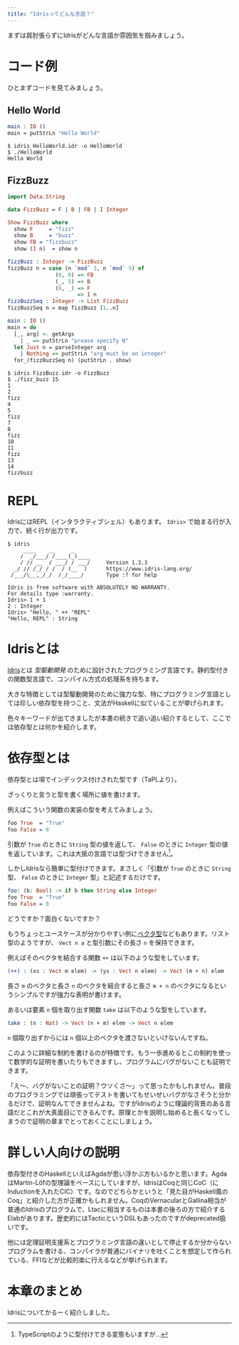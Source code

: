 ```yaml
---
title: "Idrisってどんな言語？"
---
```


まずは肩肘張らずにIdrisがどんな言語か雰囲気を掴みましょう。

# コード例

ひとまずコードを見てみましょう。


## Hello World

``` idris:HelloWorld.idr
main : IO ()
main = putStrLn "Hello World"
```

``` shell-session:ターミナル
$ idris HelloWorld.idr -o HelloWorld
$ ./HelloWorld
Hello World
```


## FizzBuzz

``` idris:FizzBuzz.idr
import Data.String

data FizzBuzz = F | B | FB | I Integer

Show FizzBuzz where
  show F     = "fizz"
  show B     = "buzz"
  show FB = "fizzbuzz"
  show (I n)  = show n

fizzBuzz : Integer -> FizzBuzz
fizzBuzz n = case (n `mod` 3, n `mod` 5) of
               (0, 0) => FB
               (_, 5) => B
               (0, _) => F
               _      => I n
fizzBuzzSeq : Integer -> List FizzBuzz
fizzBuzzSeq n = map fizzBuzz [1..n]

main : IO ()
main = do
  [_, arg] <- getArgs
    | _ => putStrLn "prease specify N"
  let Just n = parseInteger arg
    | Nothing => putStrLn "arg must be an integer"
  for_(fizzBuzzSeq n) (putStrLn . show)
```


``` shell-session:ターミナル
$ idris FizzBuzz.idr -o FizzBuzz
$ ./fizz_buzz 15
1
2
fizz
4
5
fizz
7
8
fizz
10
11
fizz
13
14
fizzbuzz
```

# REPL

IdrisにはREPL（インタラクティブシェル）もあります。 `Idris>` で始まる行が入力で、続く行が出力です。

``` shell-session
$ idris
     ____    __     _
    /  _/___/ /____(_)____
    / // __  / ___/ / ___/     Version 1.3.3
  _/ // /_/ / /  / (__  )      https://www.idris-lang.org/
 /___/\__,_/_/  /_/____/       Type :? for help

Idris is free software with ABSOLUTELY NO WARRANTY.
For details type :warranty.
Idris> 1 + 1
2 : Integer
Idris> "Hello, " ++ "REPL"
"Hello, REPL" : String
```

# Idrisとは
[Idris](https://www.idris-lang.org/index.html)とは *型駆動開発* のために設計されたプログラミング言語です。静的型付きの関数型言語で、コンパイル方式の処理系を持ちます。

大きな特徴としては型駆動開発のために強力な型、特にプログラミング言語としては珍しい依存型を持つこと、文法がHaskellに似ていることが挙げられます。

色々キーワードが出てきましたが本書の続きで追い追い紹介するとして、ここでは依存型とは何かを紹介します。

# 依存型とは

依存型とは項でインデックス付けされた型です（TaPLより）。

ざっくりと言うと型を書く場所に値を書けます。

例えばこういう関数の実装の型を考えてみましょう。

``` idris
foo True  = "True"
foo False = 0
```

引数が `True` のときに `String` 型の値を返して、 `False` のときに `Integer` 型の値を返しています。これは大抵の言語では型づけできません[^ts]。

[^ts]: TypeScriptのように型付けできる変態もいますが…

しかしIdrisなら簡単に型付けできます。まさしく「引数が `True` のときに `String` 型、 `False` のときに `Integer` 型」と記述するだけです。

``` idris
foo: (b: Bool) -> if b then String else Integer
foo True  = "True"
foo False = 0
```

どうですか？面白くないですか？

もうちょっとユースケースが分かりやすい例に[ベクタ型](https://www.idris-lang.org/docs/current/base_doc/docs/Data.Vect.html)などもあります。リスト型のようですが、 `Vect n a` と型引数にその長さ `n` を保持できます。

例えばそのベクタを結合する関数 `++` は以下のような型をしています。

``` idris
(++) : (xs : Vect m elem) -> (ys : Vect n elem) -> Vect (m + n) elem
```

長さ `m` のベクタと長さ `n` のベクタを結合すると長さ `m + n` のベクタになるというシンプルですが強力な表明が書けます。

あるいは要素 `n` 個を取り出す関数 `take` は以下のような型をしています。

``` idris
take : (n : Nat) -> Vect (n + m) elem -> Vect n elem
```

`n` 個取り出すからには `n` 個以上のベクタを渡さないといけないんですね。

このように詳細な制約を書けるのが特徴です。もう一歩進めるとこの制約を使って数学的な証明を書いたりもできますし、プログラムにバグがないことも証明できます。

「え〜、バグがないことの証明？ウソくさ〜」って思ったかもしれません。普段のプログラミングでは頑張ってテストを書いてもせいぜいバグがなさそうと分かるだけで、証明なんてできませんよね。ですがIdrisのように理論的背景のある言語だとこれが大真面目にできるんです。原理とかを説明し始めると長くなってしまうので証明の章までとっておくことにしましょう。


# 詳しい人向けの説明

依存型付きのHaskellといえばAgdaが思い浮かぶ方もいるかと思います。AgdaはMartin-Löfの型理論をベースにしていますが、IdrisはCoqと同じCoC（にInductionを入れたCIC）です。なのでどちらかというと「見た目がHaskell風のCoq」と紹介した方が正確かもしれません。CoqのVernacularとGallina相当が普通のIdrisのプログラムで、Ltacに相当するものは本書の後ろの方で紹介するElabがあります。歴史的にはTacticというDSLもあったのですがdeprecated扱いです。

他には定理証明支援系とプログラミング言語の違いとして停止するか分からないプログラムを書ける、コンパイラが普通にバイナリを吐くことを想定して作られている、FFIなどが比較的楽に行えるなどが挙げられます。

# 本章のまとめ

Idrisについてかるーく紹介しました。
